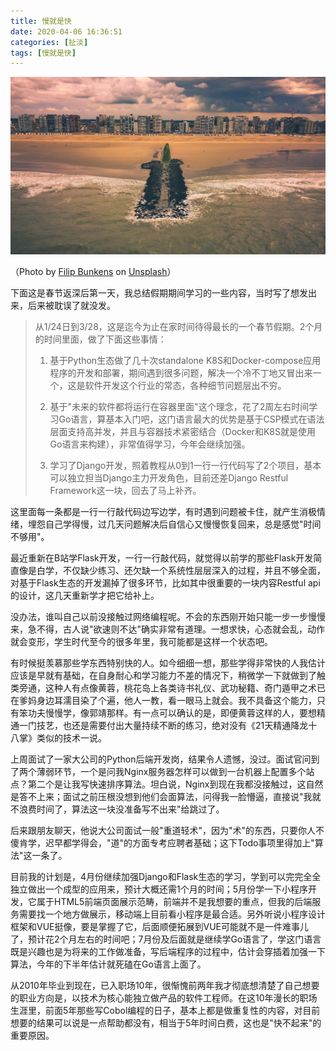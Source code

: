 ```yaml
---
title: 慢就是快
date: 2020-04-06 16:36:51
categories: [扯淡]
tags: [慢就是快]
---
```


![](slow-is-fast/filip-bunkens-IkPpQqSMlk8-unsplash.jpg)

（Photo by [Filip Bunkens](https://unsplash.com/@thebeardbe?utm_source=unsplash&utm_medium=referral&utm_content=creditCopyText) on [Unsplash](https://unsplash.com/search/photos/bad-investment?utm_source=unsplash&utm_medium=referral&utm_content=creditCopyText)）



下面这是春节返深后第一天，我总结假期期间学习的一些内容，当时写了想发出来，后来被耽误了就没发。



> 从1/24日到3/28，这是迄今为止在家时间待得最长的一个春节假期。2个月的时间里面，做了下面这些事情：
>
> 1. 基于Python生态做了几十次standalone K8S和Docker-compose应用程序的开发和部署，期间遇到很多问题，解决一个冷不丁地又冒出来一个，这是软件开发这个行业的常态，各种细节问题层出不穷。
>
> 2. 基于"未来的软件都将运行在容器里面"这个理念，花了2周左右时间学习Go语言，算基本入门吧，这门语言最大的优势是基于CSP模式在语法层面支持高并发，并且与容器技术紧密结合（Docker和K8S就是使用Go语言来构建），非常值得学习，今年会继续加强。
>
> 3. 学习了Django开发，照着教程从0到1一行一行代码写了2个项目，基本可以独立担当Django主力开发角色，目前还差Django Restful Framework这一块，回去了马上补齐。

<!--more-->

这里面每一条都是一行一行敲代码边写边学，有时遇到问题被卡住，就产生消极情绪，埋怨自己学得慢，过几天问题解决后自信心又慢慢恢复回来，总是感觉"时间不够用"。



最近重新在B站学Flask开发，一行一行敲代码，就觉得以前学的那些Flask开发简直像是白学，不仅缺少练习、还欠缺一个系统性层层深入的过程，并且不够全面，对基于Flask生态的开发漏掉了很多环节，比如其中很重要的一块内容Restful api的设计，这几天重新学才把它给补上。



没办法，谁叫自己以前没接触过网络编程呢。不会的东西刚开始只能一步一步慢慢来，急不得，古人说"欲速则不达"确实非常有道理。一想求快，心态就会乱，动作就会变形，学生时代至今的很多年里，我可能都是这样一个状态吧。



有时候挺羡慕那些学东西特别快的人。如今细细一想，那些学得非常快的人我估计应该是早就有基础，在自身耐心和学习能力不差的情况下，稍微学一下就做到了触类旁通，这种人有点像黄蓉，桃花岛上各类诗书礼仪、武功秘籍、奇门遁甲之术已在爹妈身边耳濡目染了个遍，他人一教，看一眼马上就会。我不具备这个能力，只有笨功夫慢慢学，像郭靖那样。有一点可以确认的是，即便黄蓉这样的人，要想精通一门技艺，也还是需要付出大量持续不断的练习，绝对没有《21天精通降龙十八掌》类似的技术一说。



上周面试了一家大公司的Python后端开发岗，结果令人遗憾，没过。面试官问到了两个薄弱环节，一个是问我Nginx服务器怎样可以做到一台机器上配置多个站点？第二个是让我写快速排序算法。坦白说，Nginx到现在我都没接触过，这自然是答不上来；面试之前压根没想到他们会面算法，问得我一脸懵逼，直接说"我就不浪费时间了，算法这一块没准备写不出来"给跳过了。



后来跟朋友聊天，他说大公司面试一般"重道轻术"，因为"术"的东西，只要你人不傻肯学，迟早都学得会，"道"的方面专考应聘者基础；这下Todo事项里得加上"算法"这一条了。



目前我的计划是，4月份继续加强Django和Flask生态的学习，学到可以完完全全独立做出一个成型的应用来，预计大概还需1个月的时间；5月份学一下小程序开发，它属于HTML5前端页面展示范畴，前端并不是我想要的重点，但我的后端服务需要找一个地方做展示，移动端上目前看小程序是最合适。另外听说小程序设计框架和VUE挺像，要是掌握了它，后面顺便拓展到VUE可能就不是一件难事儿了，预计花2个月左右的时间吧；7月份及后面就是继续学Go语言了，学这门语言既是兴趣也是为将来的工作做准备，写后端程序的过程中，估计会穿插着加强一下算法，今年的下半年估计就死磕在Go语言上面了。



从2010年毕业到现在，已入职场10年，很惭愧前两年我才彻底想清楚了自己想要的职业方向是，以技术为核心能独立做产品的软件工程师。在这10年漫长的职场生涯里，前面5年那些写Cobol编程的日子，基本上都是做重复性的内容，对目前想要的结果可以说是一点帮助都没有，相当于5年时间白费，这也是"快不起来"的重要原因。